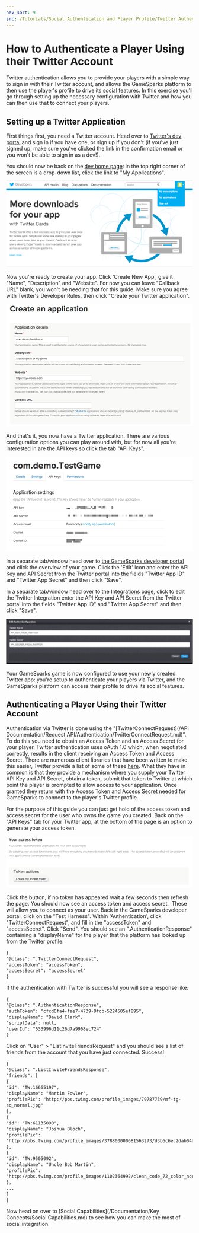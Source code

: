 ```yaml
---
nav_sort: 9
src: /Tutorials/Social Authentication and Player Profile/Twitter Authentication.md
---
```


# How to Authenticate a Player Using their Twitter Account

Twitter authentication allows you to provide your players with a simple way to sign in with their Twitter account, and allows the GameSparks platform to then use the player's profile to drive its social features. In this exercise you'll go through setting up the necessary configuration with Twitter and how you can then use that to connect your players.

## Setting up a Twitter Application

First things first, you need a Twitter account. Head over to [Twitter's dev portal](https://dev.twitter.com/user/login?destination=home) and sign in if you have one, or sign up if you don't (if you've just signed up, make sure you've clicked the link in the confirmation email or you won't be able to sign in as a dev!).

You should now be back on the [dev home page](http://dev.twitter.com): in the top right corner of the screen is a drop-down list, click the link to "My Applications".

![](img/AuthTwit/1.png)

Now you're ready to create your app. Click 'Create New App', give it "Name", "Description" and "Website". For now you can leave "Callback URL" blank, you won't be needing that for this guide. Make sure you agree with Twitter's Developer Rules, then click "Create your Twitter application".

![](img/AuthTwit/2.png)

And that's it, you now have a Twitter application. There are various configuration options you can play around with, but for now all you're interested in are the API keys so click the tab "API Keys".

![](img/AuthTwit/3.png)

 In a separate tab/window head over to [the GameSparks developer portal](https://portal.gamesparks.net) and click the overview of your game. Click the 'Edit' icon and enter the API Key and API Secret from the Twitter portal into the fields "Twitter App ID" and "Twitter App Secret" and then click "Save".

  In a separate tab/window head over to the [Integrations](/Documentation/Configurator/Integrations.md) page, click to edit the Twitter Integration enter the API Key and API Secret from the Twitter portal into the fields "Twitter App ID" and "Twitter App Secret" and then click "Save".

![](img/AuthTwit/4.png)

   Your GameSparks game is now configured to use your newly created Twitter app: you're setup to authenticate your players via Twitter, and the GameSparks platform can access their profile to drive its social features.

## Authenticating a Player Using their Twitter Account

Authentication via Twitter is done using the "[TwitterConnectRequest](/API Documentation/Request API/Authentication/TwitterConnectRequest.md)". To do this you need to obtain an Access Token and an Access Secret for your player. Twitter authentication uses oAuth 1.0 which, when negotiated correctly, results in the client receiving an Access Token and Access Secret. There are numerous client libraries that have been written to make this easier, Twitter provide a list of some of these [here](https://dev.twitter.com/docs/twitter-libraries). What they have in common is that they provide a mechanism where you supply your Twitter API Key and API Secret, obtain a token, submit that token to Twitter at which point the player is prompted to allow access to your application. Once granted they return with the Access Token and Access Secret needed for GameSparks to connect to the player's Twitter profile.

For the purpose of this guide you can just get hold of the access token and access secret for the user who owns the game you created. Back on the "API Keys" tab for your Twitter app, at the bottom of the page is an option to generate your access token.

![](img/AuthTwit/5.png)

Click the button, if no token has appeared wait a few seconds then refresh the page. You should now see an access token and access secret.  These will allow you to connect as your user. Back in the GameSparks developer portal, click on the "Test Harness". Within 'Authentication', click "TwitterConnectRequest", and fill in the "accessToken" and "accessSecret". Click "Send". You should see an ".AuthenticationResponse" containing a "displayName" for the player that the platform has looked up from the Twitter profile.

```
{
"@class": ".TwitterConnectRequest",
"accessToken": "accessToken",
"accessSecret": "accessSecret"
}
```

If the authentication with Twitter is successful you will see a response like:

```
{
"@class": ".AuthenticationResponse",
"authToken": "cfcd0fa4-fae7-4739-9fcb-5224505ef895",
"displayName": "David Clark",
"scriptData": null,
"userId": "533996d11c26d7a9968ec724"
}
```

Click on "User" > "ListInviteFriendsRequest" and you should see a list of friends from the account that you have just connected. Success!

```
{
"@class": ".ListInviteFriendsResponse",
"friends": [
{
"id": "TW:16665197",
"displayName": "Martin Fowler",
"profilePic": "http://pbs.twimg.com/profile_images/79787739/mf-tg-sq_normal.jpg"
},
{
"id": "TW:61135090",
"displayName": "Joshua Bloch",
"profilePic": "http://pbs.twimg.com/profile_images/378800000681563273/d3b6c6ec2dab04b26e340b521d16f57c_normal.jpeg"
},
{
"id": "TW:9505092",
"displayName": "Uncle Bob Martin",
"profilePic": "http://pbs.twimg.com/profile_images/1102364992/clean_code_72_color_normal.png"
},
...
]
}
```
Now head on over to [Social Capabilities](/Documentation/Key Concepts/Social Capabilities.md) to see how you can make the most of social integration.
